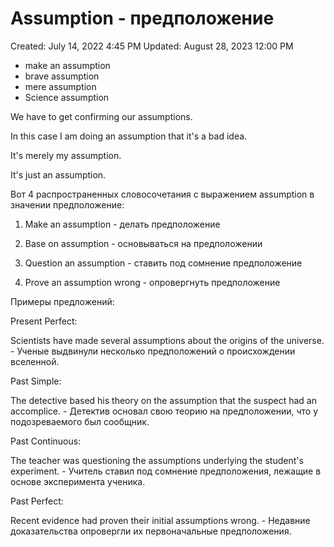 # Assumption - предположение

Created: July 14, 2022 4:45 PM
Updated: August 28, 2023 12:00 PM

- make an assumption
- brave assumption
- mere assumption
- Science assumption

We have to get confirming our assumptions.

In this case I am doing an assumption that it's a bad idea.

It's merely my assumption.

It's just an assumption.

Вот 4 распространенных словосочетания с выражением assumption в значении предположение:

1. Make an assumption - делать предположение

2. Base on assumption - основываться на предположении

3. Question an assumption - ставить под сомнение предположение

4. Prove an assumption wrong - опровергнуть предположение

Примеры предложений:

Present Perfect:

Scientists have made several assumptions about the origins of the universe. - Ученые выдвинули несколько предположений о происхождении вселенной.

Past Simple:

The detective based his theory on the assumption that the suspect had an accomplice. - Детектив основал свою теорию на предположении, что у подозреваемого был сообщник.

Past Continuous:

The teacher was questioning the assumptions underlying the student's experiment. - Учитель ставил под сомнение предположения, лежащие в основе эксперимента ученика.

Past Perfect:

Recent evidence had proven their initial assumptions wrong. - Недавние доказательства опровергли их первоначальные предположения.